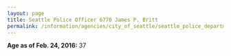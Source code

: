 ```yaml
---
layout: page
title: Seattle Police Officer 6770 James P. Britt
permalink: /information/agencies/city_of_seattle/seattle_police_department/copbook/6770/
---
```


**Age as of Feb. 24, 2016:** 37
